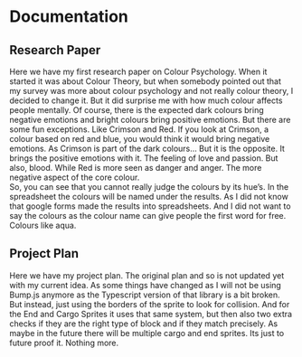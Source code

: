 # Documentation

## Research Paper
Here we have my first research paper on Colour Psychology. When it started it was about Colour Theory, but when somebody pointed out that my survey was more about colour psychology and not really colour theory, I decided to change it.
But it did surprise me with how much colour affects people mentally. 
Of course, there is the expected dark colours bring negative emotions and bright colours bring positive emotions. 
But there are some fun exceptions. Like Crimson and Red. If you look at Crimson, a colour based on red and blue, you would think it would bring negative emotions.
As Crimson is part of the dark colours… But it is the opposite. It brings the positive emotions with it. The feeling of love and passion. But also, blood.
While Red is more seen as danger and anger. The more negative aspect of the core colour.  
So, you can see that you cannot really judge the colours by its hue’s.
In the spreadsheet the colours will be named under the results. 
As I did not know that google forms made the results into spreadsheets. 
And I did not want to say the colours as the colour name can give people the first word for free. Colours like aqua. 

## Project Plan
Here we have my project plan. 
The original plan and so is not updated yet with my current idea. 
As some things have changed as I will not be using Bump.js anymore as the Typescript version of that library is a bit broken. 
But instead, just using the borders of the sprite to look for collision. 
And for the End and Cargo Sprites it uses that same system, but then also two extra checks if they are the right type of block and if they match precisely. 
As maybe in the future there will be multiple cargo and end sprites. Its just to future proof it. Nothing more.

